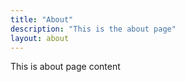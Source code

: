 ```yaml
---
title: "About"
description: "This is the about page"
layout: about
---
```


This is about page content